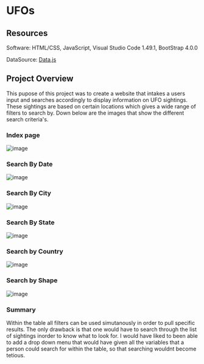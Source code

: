 # UFOs

## Resources

Software: HTML/CSS, JavaScript, Visual Studio Code 1.49.1, BootStrap 4.0.0

DataSource:  <a href="https://github.com/Jaila28/UFOs/blob/main/Static/CSS/JS/data.js">Data.js</a>


## Project Overview


This pupose of this project was to create a website that intakes a users input and searches accordingly to display information on UFO sightings. These sightings are based on certain locations which gives a wide range of filters to search by. Down below are the images that show the different search criteria's.

### Index page

![image](https://user-images.githubusercontent.com/95897077/158879677-bb4412e6-bbca-4408-ba01-b2c78a473b7e.png)

### Search By Date

![image](https://user-images.githubusercontent.com/95897077/158876529-2b5d9ed1-9741-40d2-ae1c-fe36dd46246a.png)

### Search By City

![image](https://user-images.githubusercontent.com/95897077/158945396-6dd2b1f1-bb70-40ec-aa96-5b89046a06c9.png)

### Search By State

![image](https://user-images.githubusercontent.com/95897077/158945630-6f5b1fd8-aa97-443e-99a9-78c240399429.png)

### Search by Country

![image](https://user-images.githubusercontent.com/95897077/158945833-b70ec945-43b6-4675-bebf-07a6e381e457.png)

### Search by Shape

![image](https://user-images.githubusercontent.com/95897077/158945920-17b5974e-3164-4890-b314-89f89fb80f7d.png)


### Summary

 Within the table all filters can be used simutanously in order to pull specific results. The only drawback is that one would have to search through the list of sightings inorder to know what to look for. I would have liked to been able to add a drop down menu that would have given all the variables that a person could search for within the table, so that searching wouldnt become tetious. 
